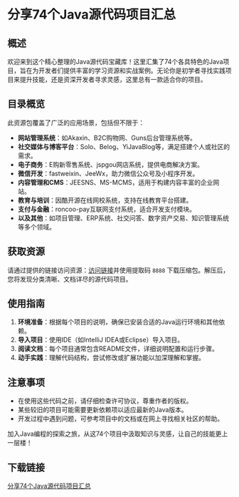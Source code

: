 # 分享74个Java源代码项目汇总

## 概述

欢迎来到这个精心整理的Java源代码宝藏库！这里汇集了74个各具特色的Java项目，旨在为开发者们提供丰富的学习资源和实战案例。无论你是初学者寻找实践项目来提升技能，还是资深开发者寻求灵感，这里总有一款适合你的项目。

## 目录概览

此资源包覆盖了广泛的应用场景，包括但不限于：

- **网站管理系统**：如Akaxin、B2C购物网、Guns后台管理系统等。
- **社交媒体与博客平台**：Solo、Belog、YiJavaBlog等，满足搭建个人或社区的需求。
- **电子商务**：E购新零售系统、jspgou网店系统，提供电商解决方案。
- **微信开发**：fastweixin、JeeWx，助力微信公众号及小程序开发。
- **内容管理和CMS**：JEESNS、MS-MCMS，适用于构建内容丰富的企业网站。
- **教育与培训**：因酷开源在线网校系统，支持在线教育平台搭建。
- **支付与金融**：roncoo-pay互联网支付系统，适合开发支付模块。
- **以及其他**：如项目管理、ERP系统、社交问答、数字资产交易、知识管理系统等多个领域。

## 获取资源

请通过提供的链接访问资源：[访问链接](此处不添加实际链接，原资源链接见描述文章)并使用提取码 `8888` 下载压缩包。解压后，您将发现分类清晰、文档详尽的源代码项目。

## 使用指南

1. **环境准备**：根据每个项目的说明，确保已安装合适的Java运行环境和其他依赖。
2. **导入项目**：使用IDE（如IntelliJ IDEA或Eclipse）导入项目。
3. **阅读文档**：每个项目通常包含README文件，详细说明配置和运行步骤。
4. **动手实践**：理解代码结构，尝试修改或扩展功能以加深理解和掌握。

## 注意事项

- 在使用这些代码之前，请仔细检查许可协议，尊重作者的版权。
- 某些较旧的项目可能需要更新依赖项以适应最新的Java版本。
- 开发过程中遇到问题，可参考项目中的文档或在网上寻找相关社区的帮助。

加入Java编程的探索之旅，从这74个项目中汲取知识与灵感，让自己的技能更上一层楼！

## 下载链接

[分享74个Java源代码项目汇总](https://pan.quark.cn/s/93791a7b4f70)
